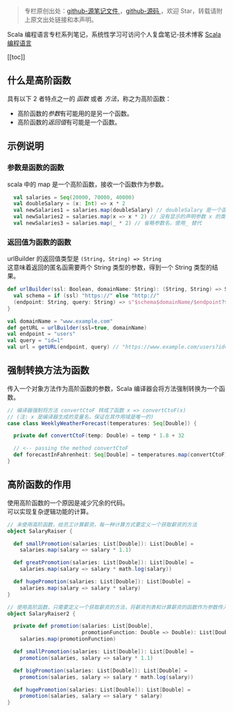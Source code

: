 > 专栏原创出处：[github-源笔记文件 ](https://github.com/GourdErwa/review-notes/tree/master/language/scala-basis) ，[github-源码 ](https://github.com/GourdErwa/scala-advanced/tree/master/scala-base/src/main/scala/com/gourd/scala/base/)，欢迎 Star，转载请附上原文出处链接和本声明。

Scala 编程语言专栏系列笔记，系统性学习可访问个人复盘笔记-技术博客 [Scala 编程语言 ](https://review-notes.top/language/scala-basis/)

[[toc]]
## 什么是高阶函数
具有以下 2 者特点之一的 *函数* 或者 *方法*，称之为高阶函数：
* 高阶函数的*参数*有可能用的是另一个函数。
* 高阶函数的*返回值*有可能是一个函数。

## 示例说明
### 参数是函数的函数
scala 中的 map 是一个高阶函数，接收一个函数作为参数。
```scala
  val salaries = Seq(20000, 70000, 40000)
  val doubleSalary = (x: Int) => x * 2
  val newSalaries1 = salaries.map(doubleSalary) // doubleSalary 是一个函数，被应用在了 salaries 的每一个元素上。
  val newSalaries2 = salaries.map(x => x * 2) // 没有显示的声明参数 x 的类型，scala 可以自行推断出类型
  val newSalaries3 = salaries.map(_ * 2) // 省略参数名，使用_ 替代
```

### 返回值为函数的函数
urlBuilder 的返回值类型是 `(String, String) => String`  
这意味着返回的匿名函需要两个 String 类型的参数，得到一个 String 类型的结果。
```scala
def urlBuilder(ssl: Boolean, domainName: String): (String, String) => String = {
  val schema = if (ssl) "https://" else "http://"
  (endpoint: String, query: String) => s"$schema$domainName/$endpoint?$query"
}

val domainName = "www.example.com"
def getURL = urlBuilder(ssl=true, domainName)
val endpoint = "users"
val query = "id=1"
val url = getURL(endpoint, query) // "https://www.example.com/users?id=1": String
```

## 强制转换方法为函数
传入一个对象方法作为高阶函数的参数，Scala 编译器会将方法强制转换为一个函数。
```scala
// 编译器强制将方法 convertCtoF 转成了函数 x => convertCtoF(x)
// (注: x 是编译器生成的变量名，保证在其作用域是唯一的)
case class WeeklyWeatherForecast(temperatures: Seq[Double]) {

  private def convertCtoF(temp: Double) = temp * 1.8 + 32

  // <-- passing the method convertCtoF
  def forecastInFahrenheit: Seq[Double] = temperatures.map(convertCtoF)
}
```
## 高阶函数的作用
使用高阶函数的一个原因是减少冗余的代码。  
可以实现复杂逻辑功能的计算。
```scala
// 未使用高阶函数，给员工计算薪资，每一种计算方式要定义一个获取薪资的方法
object SalaryRaiser {

  def smallPromotion(salaries: List[Double]): List[Double] =
    salaries.map(salary => salary * 1.1)

  def greatPromotion(salaries: List[Double]): List[Double] =
    salaries.map(salary => salary * math.log(salary))

  def hugePromotion(salaries: List[Double]): List[Double] =
    salaries.map(salary => salary * salary)
}

// 使用高阶函数，只需要定义一个获取薪资的方法，将薪资列表和计算薪资的函数作为参数传入获取薪资的方法中
object SalaryRaiser2 {

  private def promotion(salaries: List[Double],
                        promotionFunction: Double => Double): List[Double] =
    salaries.map(promotionFunction)

  def smallPromotion(salaries: List[Double]): List[Double] =
    promotion(salaries, salary => salary * 1.1)

  def bigPromotion(salaries: List[Double]): List[Double] =
    promotion(salaries, salary => salary * math.log(salary))

  def hugePromotion(salaries: List[Double]): List[Double] =
    promotion(salaries, salary => salary * salary)
}
```
